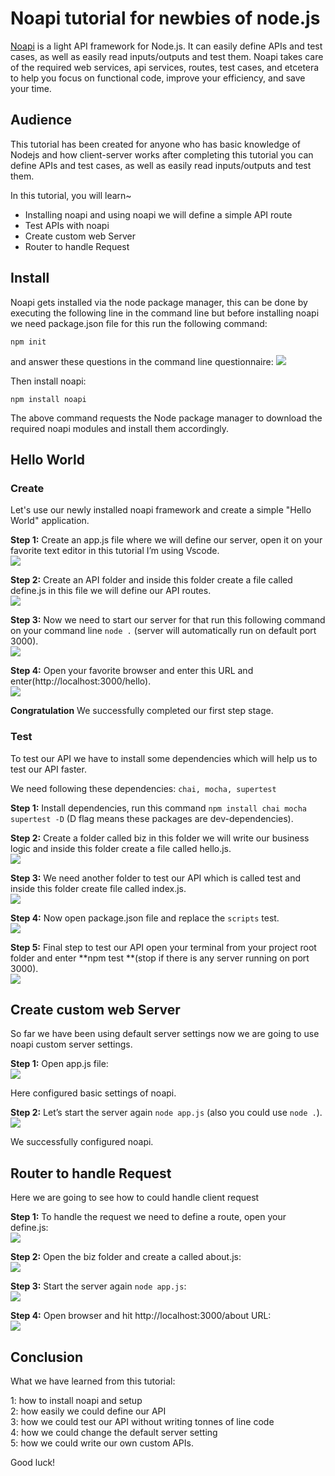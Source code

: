 
# Noapi tutorial for newbies of node.js

[Noapi](https://github.com/hiowenluke/noapi)  is a light API framework for Node.js. It can easily define APIs and test cases, as well as easily read inputs/outputs and test them. Noapi takes care of the required web services, api services, routes, test cases, and etcetera to help you focus on functional code, improve your efficiency, and save your time.


## Audience

This tutorial has been created for anyone who has basic knowledge of Nodejs and how client-server works after completing this tutorial you can define APIs and test cases, as well as easily read inputs/outputs and test them.

In this tutorial, you will learn~

*  Installing noapi and using noapi  we will define a simple API route 
*  Test APIs with noapi
*  Create custom web Server
*  Router to handle Request


## Install

Noapi gets installed via the node package manager, this can be done by executing the following line in the command line but before installing noapi we need  package.json file for this run the following command:
```
npm init
```

and answer these  questions in the command line questionnaire:
![](https://github.com/dashritwik/noapi/blob/master/doc/images/demo2.png?raw=true)

Then install noapi:
```
npm install noapi
```

The above command requests the Node package manager to download the required noapi modules and install them accordingly.


## Hello World

### Create
Let's use our newly installed noapi framework and create a simple "Hello World" application.

**Step 1:**  Create an app.js file where we will define our server, open it on your favorite text editor in this tutorial I’m using Vscode.
</br>
![](https://github.com/dashritwik/noapi/blob/master/doc/images/demo3aa.png?raw=true)

**Step 2:** Create an API folder and inside this folder create a file called define.js in this file we will define our API routes.</br>
![](https://github.com/dashritwik/noapi/blob/master/doc/images/demo5a.png?raw=true)

**Step 3:**  Now we need to start our server for that run this following command on your command line `node .` (server will automatically run on default port 3000).</br>
![](https://github.com/dashritwik/noapi/blob/master/doc/images/demo6.png?raw=true)

**Step 4:** Open your favorite browser  and enter this URL and enter(http://localhost:3000/hello).</br>
![](https://github.com/dashritwik/noapi/blob/master/doc/images/demo7.png?raw=true)

**Congratulation** We successfully completed our first step stage.


### Test

To test our API we have to install some dependencies which will help us to test our API faster.

We need following these dependencies: `chai, mocha, supertest`

**Step 1:** Install dependencies, run this command `npm install chai mocha supertest -D` (D flag means these packages are dev-dependencies).</br>

**Step 2:** Create a folder called biz in this folder we will write our business logic and inside this folder create a file called hello.js.</br>
![](https://github.com/dashritwik/noapi/blob/master/doc/images/demo9a.png?raw=true)

**Step 3:** We need another folder to test our API which is called test and inside this folder create file called index.js.</br>
![](https://github.com/dashritwik/noapi/blob/master/doc/images/demo10a.png?raw=true)

**Step 4:** Now open package.json file and replace the `scripts` test.</br>
![](https://github.com/dashritwik/noapi/blob/master/doc/images/demo11a.png?raw=true)

**Step 5:** Final step to test our API open your terminal from your project root folder and enter **npm test **(stop if there is any server running on port 3000).</br>
![](https://github.com/dashritwik/noapi/blob/master/doc/images/demo13.png?raw=true)



## Create custom web Server

So far  we have been using default server settings now we are going to use noapi custom server settings.

**Step 1:**  Open app.js file:</br>
![](https://github.com/dashritwik/noapi/blob/master/doc/images/demo13a.png?raw=true)

Here configured basic settings of noapi.</br>

**Step 2:** Let’s start the server again `node app.js`  (also you could use `node .`).</br>
![](https://github.com/dashritwik/noapi/blob/master/doc/images/demo14.png?raw=true)

We successfully configured noapi.

##  Router to handle Request

Here we are going to see how to could handle client request

**Step 1:** To handle the request we need to define a route, open your define.js:</br>
![](https://github.com/dashritwik/noapi/blob/master/doc/images/demo16a.png?raw=true)

**Step 2:** Open the biz folder and create a called about.js:</br>
![](https://github.com/dashritwik/noapi/blob/master/doc/images/demo15a.png?raw=true)

**Step 3:** Start the server again `node app.js`:</br>
![](https://github.com/dashritwik/noapi/blob/master/doc/images/demo6.png?raw=true)

**Step 4:** Open browser and hit http://localhost:3000/about URL:</br>
![](https://github.com/dashritwik/noapi/blob/master/doc/images/demo17.png?raw=true)


## Conclusion

What we have learned from this  tutorial:

1: how to install noapi and setup</br>
2: how easily we could define our API </br>
3: how we could test our API without writing tonnes of line code</br>
4: how we could change the default server setting </br>
5: how we could write our own custom APIs.</br>

Good luck!
